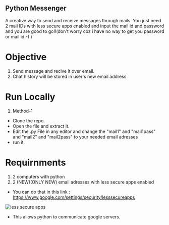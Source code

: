 ## Python Messenger
A creative  way to send and receive messages through mails. You just need 2 mail IDs with less secure apps enabled and input the mail id and password and you are good to go!!(don't worry coz i have no way to get you password or mail id:-) )

# Objective
1. Send message and recive it over email.
2. Chat history will be stored in user's new email address 
 
# Run Locally
1. Method-1
* Clone the repo.
* Open the file and extract it.
* Edit the .py File in any editor and change the "mail1" and "mail1pass" and "mail2" and "mail2pass" to your needed email adresses
* run it.


# Requirnments

1. 2 computers with python
2. 2 (NEW)(ONLY NEW) email adresses with less secure apps enabled
* You can do that in this link : https://www.google.com/settings/security/lesssecureapps

![less secure apps](https://user-images.githubusercontent.com/24393343/58765143-23433200-858d-11e9-8151-a2e7ce6bb678.jpg)

* This allows python to communicate google servers.

